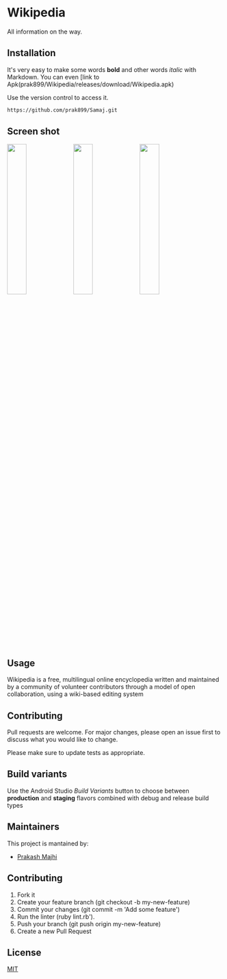 # Wikipedia
All information on the way.

## Installation
It's very easy to make some words **bold** and other words *italic* with Markdown. You can even [link to Apk(prak899/Wikipedia/releases/download/Wikipedia.apk)


Use the version control to access it.

```bash
https://github.com/prak899/Samaj.git
```
## Screen shot
<img src="https://user-images.githubusercontent.com/58839967/119495406-03136b80-bd80-11eb-939c-d45294846971.png" width="30%"></img> 
<img src="https://user-images.githubusercontent.com/58839967/119495180-c34c8400-bd7f-11eb-95ef-55d45d7ac449.png" width="30%"></img> 
<img src="https://user-images.githubusercontent.com/58839967/119495253-db240800-bd7f-11eb-8c29-877b0c0bba42.png" width="30%"></img>

## Usage
Wikipedia is a free, multilingual online encyclopedia written and maintained by a community of volunteer contributors through a model of open collaboration, using a wiki-based editing system
## Contributing
Pull requests are welcome. For major changes, please open an issue first to discuss what you would like to change.

Please make sure to update tests as appropriate.

## Build variants
Use the Android Studio *Build Variants* button to choose between **production** and **staging** flavors combined with debug and release build types


## Maintainers
This project is mantained by:
* [Prakash Majhi](http://github.com/prak899)


## Contributing

1. Fork it
2. Create your feature branch (git checkout -b my-new-feature)
3. Commit your changes (git commit -m 'Add some feature')
4. Run the linter (ruby lint.rb').
5. Push your branch (git push origin my-new-feature)
6. Create a new Pull Request
## License
[MIT](https://choosealicense.com/licenses/mit/)
